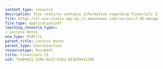 ```yaml
---
content_type: resource
description: This resource contains information regarding financials II.
file: https://ol-ocw-studio-app-qa.s3.amazonaws.com/courses/2-96-management-in-engineering-fall-2012/7ee84421328e8e13b36a813e59e11246_MIT2_96F12_lec05.pdf
file_type: application/pdf
learning_resource_types:
- Lecture Notes
ocw_type: OCWFile
parent_title: Lecture Notes
parent_type: CourseSection
resourcetype: Document
title: Financials II
uid: 7ee84421-328e-8e13-b36a-813e59e11246
---
```

